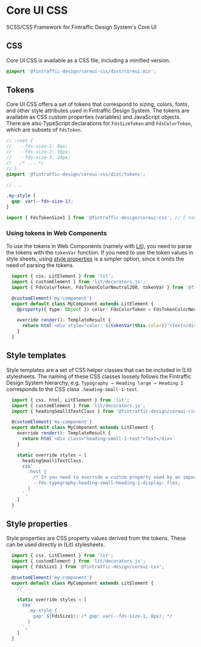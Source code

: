 # Core UI CSS
SCSS/CSS Framework for Fintraffic Design System's Core UI

## CSS

Core UI CSS is available as a CSS file, including a minified version.

```scss
@import '@fintraffic-design/coreui-css/dist/coreui.min';
```

## Tokens

Core UI CSS offers a set of tokens that correspond to sizing, colors, fonts,
and other style attributes used in Fintraffic Design System.
The tokens are available as CSS custom properties (variables) and JavaScript objects.
There are also TypeScript declarations for `FdsSizeToken` and `FdsColorToken`, which are subsets of `FdsToken`.

```scss
// :root {
//   --fds-size-1: 8px;
//   --fds-size-2: 16px;
//   --fds-size-3: 24px;
//   /* ... */
// }
@import '@fintraffic-design/coreui-css/dist/tokens';

// ...

.my-style {
  gap: var(--fds-size-1);
}
```

```ts
import { FdsTokenSize1 } from '@fintraffic-design/coreui-css'; // { name: "fds-size-1", value: "8px" }
```

### Using tokens in Web Components

To use the tokens in Web Components (namely with [Lit](https://lit.dev/docs/api/styles/)),
you need to parse the tokens with the `tokenVar` function.
If you need to use the token values in style sheets, using [style properties](#style-properties) is a simpler option,
since it omits the need of parsing the tokens.

```ts
  import { css, LitElement } from 'lit';
  import { customElement } from 'lit/decorators.js';
  import { FdsColorToken, FdsTokenColorNeutral200, tokenVar } from '@fintraffic-design/coreui-css';

  @customElement('my-component')
  export default class MyComponent extends LitElement {
    @property({ type: Object }) color: FdsColorToken = FdsTokenColorNeutral200

    override render(): TemplateResult {
      return html`<div style="color: ${tokenVar(this.color)}">Text</div>`
    }
  }
```

## Style templates

Style templates are a set of CSS helper classes that can be included in (Lit) stylesheets.
The naming of these CSS classes loosely follows the Fintraffic Design System hierarchy,
e.g. `Typography → Heading large → Heading 1` corresponds to the CSS class `.heading-small-1-text`.

```ts
  import { css, html, LitElement } from 'lit';
  import { customElement } from 'lit/decorators.js';
  import { headingSmall1TextClass } from '@fintraffic-design/coreui-css';

  @customElement('my-component')
  export default class MyComponent extends LitElement {
    override render(): TemplateResult {
      return html`<div class="heading-small-1-text">Text</div>`
    }

    static override styles = [
      headingSmall1TextClass,
      css`
        :host {
          /* If you need to override a custom property used by an imported class, you can declare the corresponding property here. */
          --fds-typography-heading-small-heading-1-display: flex;
        }
      `,
    ]
  }
```

## Style properties

Style properties are CSS property values derived from the tokens. These can be used directly in (Lit) stylesheets.

```ts
  import { css, LitElement } from 'lit';
  import { customElement } from 'lit/decorators.js';
  import { FdsSize1 } from '@fintraffic-design/coreui-css';

  @customElement('my-component')
  export default class MyComponent extends LitElement {
    // ...

    static override styles = [
      css`
        .my-style {
          gap: ${FdsSize1}; /* gap: var(--fds-size-1, 8px); */
        }
      `,
    ]
  }
```
